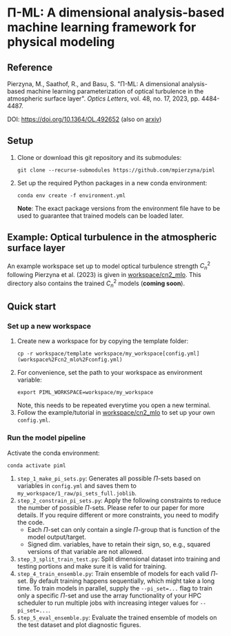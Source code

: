 # Π-ML: A dimensional analysis-based machine learning framework for physical modeling


## Reference
Pierzyna, M., Saathof, R., and Basu, S. "Π-ML: A dimensional analysis-based machine learning parameterization of 
optical turbulence in the atmospheric surface layer". _Optics Letters_, vol. 48, no. 17, 2023, pp. 4484-4487. 

DOI: https://doi.org/10.1364/OL.492652 (also on [arxiv](https://arxiv.org/abs/2304.12177))

## Setup
1.  Clone or download this git repository and its submodules:
    ```shell
    git clone --recurse-submodules https://github.com/mpierzyna/piml
    ```
2.  Set up the required Python packages in a new conda environment:
    ```shell
    conda env create -f environment.yml
    ```
    **Note**: The exact package versions from the environment file have to be used to guarantee that trained
    models can be loaded later.

## Example: Optical turbulence in the atmospheric surface layer
An example workspace set up to model optical turbulence strength $C_n^2$ following Pierzyna et al. (2023) is given 
in [workspace/cn2_mlo](workspace/cn2_mlo).
This directory also contains the trained $C_n^2$ models (**coming soon**).

## Quick start
### Set up a new workspace
1. Create new a workspace for by copying the template folder:
    ```shell
    cp -r workspace/template workspace/my_workspace[config.yml](workspace%2Fcn2_mlo%2Fconfig.yml)
    ```
2. For convenience, set the path to your workspace as environment variable:
    ```shell
    export PIML_WORKSPACE=workspace/my_workspace
    ```
   Note, this needs to be repeated everytime you open a new terminal.
3. Follow the example/tutorial in [workspace/cn2_mlo](workspace/cn2_mlo) to set up your own `config.yml`.

### Run the model pipeline
Activate the conda environment:
```shell
conda activate piml
```

1. `step_1_make_pi_sets.py`: Generates all possible $\Pi$-sets based on variables in `config.yml` and saves them
   to `my_workspace/1_raw/pi_sets_full.joblib`.
2. `step_2_constrain_pi_sets.py`: Apply the following constraints to reduce the number of possible $\Pi$-sets. 
   Please refer to our paper for more details. If you require different or more constraints, you need to modify the code.
    - Each $\Pi$-set can only contain a single $\Pi$-group that is function of the model output/target.
    - Signed dim. variables, have to retain their sign, so, e.g., squared versions of that variable are not allowed.
3. `step_3_split_train_test.py`: Split dimensional dataset into training and testing portions and make sure it is valid for training.
4. `step_4_train_ensemble.py`: Train ensemble of models for each valid $\Pi$-set. By default training happens 
    sequentially, which might take a long time. To train models in parallel, supply the `--pi_set=...` flag to train
    only a specific $\Pi$-set and use the array functionality of your HPC scheduler to run multiple jobs with increasing
    integer values for `--pi_set=...`.
5. `step_5_eval_ensemble.py`: Evaluate the trained ensemble of models on the test dataset and plot diagnostic figures.